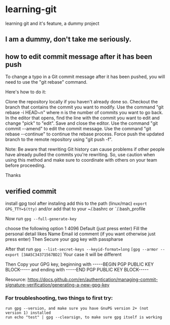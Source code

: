 # learning-git

learning git and it's feature, a dummy project

## I am a dummy, don't take me seriously.


## how to edit commit message after it has been push

To change a typo in a Git commit message after it has been pushed, you will need to use the "git rebase" command.

Here's how to do it:

Clone the repository locally if you haven't already done so.
Checkout the branch that contains the commit you want to modify.
Use the command "git rebase -i HEAD~n" where n is the number of commits you want to go back.
In the editor that opens, find the line with the commit you want to edit and change "pick" to "edit".
Save and close the editor.
Use the command "git commit --amend" to edit the commit message.
Use the command "git rebase --continue" to continue the rebase process.
Force push the updated branch to the remote repository using "git push -f".

Note: Be aware that rewriting Git history can cause problems if other people have already pulled the commits you're rewriting. So, use caution when using this method and make sure to coordinate with others on your team before proceeding.


Thanks 

## verified commit

install  gpg tool 
after instaling add this to the path (linux/mac)
`export GPG_TTY=$(tty)` and/or add that to your ~/.bashrc or ˜/.bash_profile

Now 
run `gpg --full-generate-key`

choose the following option
1
4096
Default (just press enter)
Fill the personal detail likes
Name
Email id
comment (if you want otherwise just press enter)
Then Secure your gpg key with passpharse

After that run 
`gpg --list-secret-keys --keyid-format=long`
`[gpg --armor --export [3AA5C34371567BD2]` Your case it will be different

Then Copy your GPG key, beginning with -----BEGIN PGP PUBLIC KEY BLOCK----- and ending with -----END PGP PUBLIC KEY BLOCK-----

Resource: https://docs.github.com/en/authentication/managing-commit-signature-verification/generating-a-new-gpg-key



### For troubleshooting, two things to first try:

    run gpg --version, and make sure you have GnuPG version 2+ (not version 1) installed
    run echo "test" | gpg --clearsign, to make sure gpg itself is working


